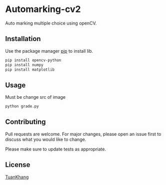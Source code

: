 # Automarking-cv2

Auto marking multiple choice using openCV.

## Installation

Use the package manager [pip](https://pip.pypa.io/en/stable/) to install lib.

```bash
pip install opencv-python
pip install numpy
pip install matplotlib
```

## Usage
Must be change src of image
```python
python grade.py
```

## Contributing
Pull requests are welcome. For major changes, please open an issue first to discuss what you would like to change.

Please make sure to update tests as appropriate.

## License
[TuanKhang](https://www.facebook.com/n0th1ngh3r3)
